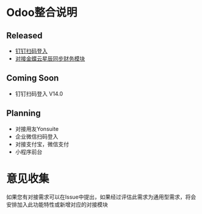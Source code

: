 # Odoo整合说明

## Released
* [钉钉扫码登入](https://apps.odoo.com/apps/modules/13.0/oauth_dingtalk/)
* [对接金蝶云星辰同步财务模块](https://apps.odoo.com/apps/modules/14.0/account_integration_jdy/)

## Coming Soon
* 钉钉扫码登入 V14.0

## Planning
* 对接用友Yonsuite
* 企业微信扫码登入
* 对接支付宝，微信支付
* 小程序前台

# 意见收集
如果您有对接需求可以在Issue中提出，如果经过评估此需求为通用型需求，将会安排加入此功能特性或新增对应的对接模块
